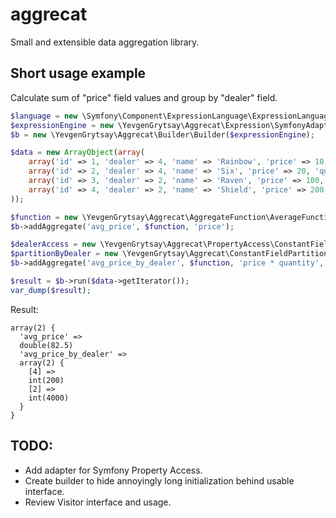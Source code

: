 # aggrecat
Small and extensible data aggregation library.

## Short usage example
Calculate sum of "price" field values and group by "dealer" field.
```php
$language = new \Symfony\Component\ExpressionLanguage\ExpressionLanguage();
$expressionEngine = new \YevgenGrytsay\Aggrecat\Expression\SymfonyAdapter($language);
$b = new \YevgenGrytsay\Aggrecat\Builder\Builder($expressionEngine);

$data = new ArrayObject(array(
    array('id' => 1, 'dealer' => 4, 'name' => 'Rainbow', 'price' => 10, 'quantity' => 10),
    array('id' => 2, 'dealer' => 4, 'name' => 'Six', 'price' => 20, 'quantity' => 15),
    array('id' => 3, 'dealer' => 2, 'name' => 'Raven', 'price' => 100, 'quantity' => 70),
    array('id' => 4, 'dealer' => 2, 'name' => 'Shield', 'price' => 200, 'quantity' => 5),
));

$function = new \YevgenGrytsay\Aggrecat\AggregateFunction\AverageFunction();
$b->addAggregate('avg_price', $function, 'price');

$dealerAccess = new \YevgenGrytsay\Aggrecat\PropertyAccess\ConstantFieldAccess('dealer');
$partitionByDealer = new \YevgenGrytsay\Aggrecat\ConstantFieldPartition($dealerAccess);
$b->addAggregate('avg_price_by_dealer', $function, 'price * quantity', $partitionByDealer);

$result = $b->run($data->getIterator());
var_dump($result);
```

Result:
```
array(2) {
  'avg_price' =>
  double(82.5)
  'avg_price_by_dealer' =>
  array(2) {
    [4] =>
    int(200)
    [2] =>
    int(4000)
  }
}
```

## TODO:
* Add adapter for Symfony Property Access.
* Create builder to hide annoyingly long initialization behind usable interface.
* Review Visitor interface and usage.
